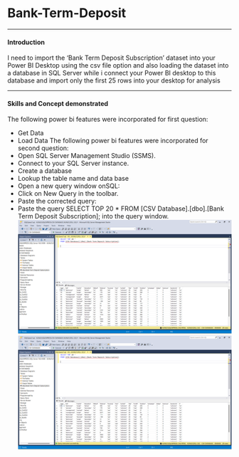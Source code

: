 # Bank-Term-Deposit

---
#### Introduction
I need to import the ‘Bank Term Deposit Subscription’ dataset into your Power BI Desktop using the csv file option and also loading the dataset into a database in SQL Server while i connect your Power BI desktop to this database and import only the first 25 rows into your desktop for analysis


---
#### Skills and Concept demonstrated
The following power  bi features were incorporated for first question:
- Get Data
- Load Data
The following power  bi features were incorporated for second question:
- Open SQL Server Management Studio (SSMS).
- Connect to your SQL Server instance.
- Create a database
- Lookup the table name and data base
- Open a new query window onSQL:
- Click on New Query in the toolbar.
- Paste the corrected query:
- Paste the query SELECT TOP 20 * FROM [CSV Database].[dbo].[Bank Term Deposit Subscription]; into the query window.
  ![image alt](https://github.com/Taylor002/Bank-Term-Deposit/blob/main/SQL%20Query.png?raw=true)
  ![image alt](https://github.com/Taylor002/Bank-Term-Deposit/blob/main/SQL%20Query.png?raw=true)


